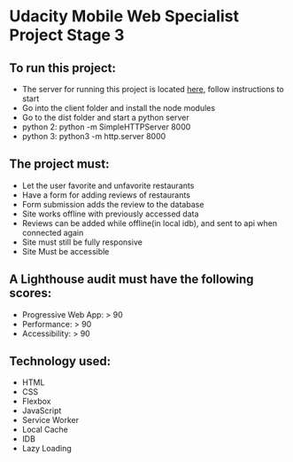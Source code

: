 #  Udacity Mobile Web Specialist Project Stage 3

##  To run this project:
*  The server for running this project is located [here](https://github.com/udacity/mws-restaurant-stage-3), follow instructions to start
*  Go into the client folder and install the node modules
*  Go to the dist folder and start a python server
*  python 2: python -m SimpleHTTPServer 8000
*  python 3: python3 -m http.server 8000

##  The project must:
*  Let the user favorite and unfavorite restaurants
*  Have a form for adding reviews of restaurants
*  Form submission adds the review to the database
*  Site works offline with previously accessed data
*  Reviews can be added while offline(in local idb), and sent to api when connected again
*  Site must still be fully responsive
*  Site Must be accessible

##  A Lighthouse audit must have the following scores: 
*  Progressive Web App: > 90
*  Performance: > 90
*  Accessibility: > 90


##  Technology used:
*  HTML
*  CSS
*  Flexbox
*  JavaScript
*  Service Worker
*  Local Cache
*  IDB
*  Lazy Loading